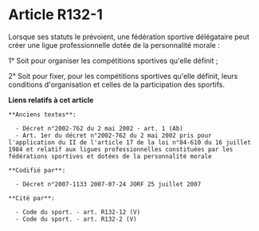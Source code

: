 # Article R132-1

Lorsque ses statuts le prévoient, une fédération sportive délégataire peut créer une ligue professionnelle dotée de la
personnalité morale :

1° Soit pour organiser les compétitions sportives qu'elle définit ;

2° Soit pour fixer, pour les compétitions sportives qu'elle définit, leurs conditions d'organisation et celles de la
participation des sportifs.

**Liens relatifs à cet article**

	**Anciens textes**:

	  - Décret n°2002-762 du 2 mai 2002 - art. 1 (Ab)
	  - Art. 1er du décret n°2002-762 du 2 mai 2002 pris pour l'application du II de l'article 17 de la loi n°84-610 du 16 juillet 1984 et relatif aux ligues professionnelles constituées par les fédérations sportives et dotées de la personnalité morale

	**Codifié par**:

	  - Décret n°2007-1133 2007-07-24 JORF 25 juillet 2007

	**Cité par**:

	  - Code du sport. - art. R132-12 (V)
	  - Code du sport. - art. R132-2 (V)
